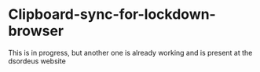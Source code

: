 # Clipboard-sync-for-lockdown-browser
This is in progress, but another one is already working and is present at the dsordeus website
